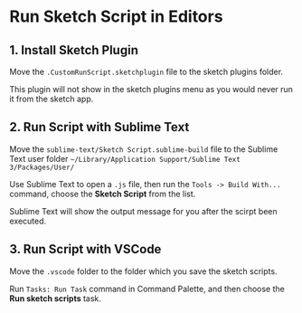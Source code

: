 # Run Sketch Script in Editors

## 1. Install Sketch Plugin
Move the ```.CustomRunScript.sketchplugin``` file to the sketch plugins folder.

This plugin will not show in the sketch plugins menu as you would never run it from the sketch app.

## 2. Run Script with Sublime Text
Move the ```sublime-text/Sketch Script.sublime-build``` file to the Sublime Text user folder ```~/Library/Application Support/Sublime Text 3/Packages/User/```

Use Sublime Text to open a ```.js``` file, then run the ```Tools -> Build With...``` command, choose the **Sketch Script** from the list.

Sublime Text will show the output message for you after the scirpt been executed.

## 3. Run Script with VSCode
Move the ```.vscode``` folder to the folder which you save the sketch scripts.

Run ```Tasks: Run Task``` command in Command Palette, and then choose the **Run sketch scripts** task.

